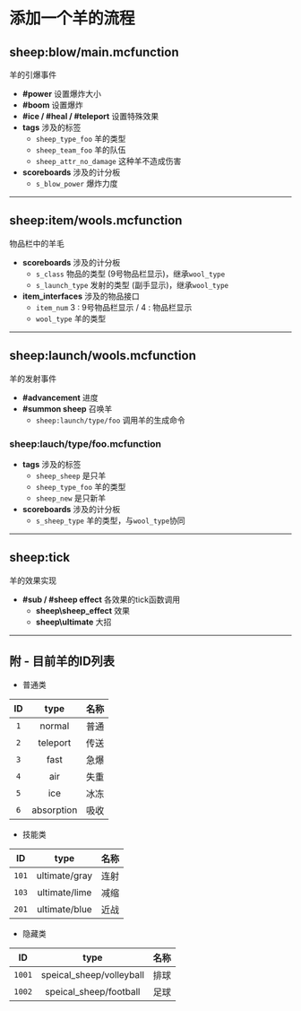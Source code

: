 # 添加一个羊的流程

## sheep:blow/main.mcfunction

  羊的引爆事件

- **\#power** 设置爆炸大小
- **\#boom** 设置爆炸
- **\#ice / \#heal / \#teleport** 设置特殊效果
- **tags** 涉及的标签
    - `sheep_type_foo` 羊的类型
    - `sheep_team_foo` 羊的队伍
    - `sheep_attr_no_damage` 这种羊不造成伤害
- **scoreboards** 涉及的计分板
    - `s_blow_power` 爆炸力度
----
## sheep:item/wools.mcfunction

  物品栏中的羊毛

- **scoreboards** 涉及的计分板
    - `s_class` 物品的类型 (9号物品栏显示)，继承`wool_type`
    - `s_launch_type` 发射的类型 (副手显示)，继承`wool_type`
- **item_interfaces** 涉及的物品接口
    - `item_num` 3 : 9号物品栏显示 / 4 : 物品栏显示
    - `wool_type` 羊的类型
----
## sheep:launch/wools.mcfunction

  羊的发射事件

- **#advancement** 进度
- **#summon sheep** 召唤羊
    - `sheep:launch/type/foo` 调用羊的生成命令

### sheep:lauch/type/foo.mcfunction
- **tags** 涉及的标签
    - `sheep_sheep` 是只羊
    - `sheep_type_foo` 羊的类型
    - `sheep_new` 是只新羊
- **scoreboards** 涉及的计分板
    - `s_sheep_type` 羊的类型，与`wool_type`协同
----
## sheep:tick
  羊的效果实现
- **\#sub / \#sheep effect** 各效果的tick函数调用
    - **sheep\sheep_effect** 效果
    - **sheep\ultimate** 大招
----
## 附 - 目前羊的ID列表
- 普通类

ID|type|名称
:--:|:--:|:--:
`1`|normal        |普通
`2`|teleport      |传送
`3`|fast          |急爆
`4`|air           |失重
`5`|ice           |冰冻
`6`|absorption    |吸收
- 技能类

ID|type|名称
:--:|:--:|:--:
`101`|ultimate/gray |连射
`103`|ultimate/lime |减缩
`201`|ultimate/blue |近战
- 隐藏类

ID|type|名称
:--:|:--:|:--:
`1001`|speical_sheep/volleyball |排球
`1002`|speical_sheep/football   |足球
